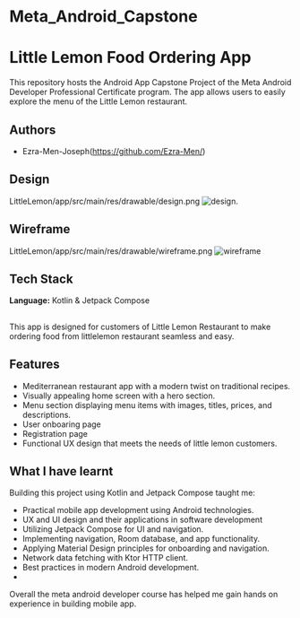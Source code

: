 # Meta_Android_Capstone
# Little Lemon Food Ordering App

This repository hosts the Android App Capstone Project of the Meta Android Developer Professional Certificate program. The app allows users to easily explore the menu of the Little Lemon restaurant.

## Authors

- Ezra-Men-Joseph(https://github.com/Ezra-Men/)

## Design
LittleLemon/app/src/main/res/drawable/design.png
![design](https://github.com/Ezra-Men/Meta_Android_Capstone/assets/153892329/aba72a2c-82c3-41a4-9d3a-bdf615b39c3f).



## Wireframe
LittleLemon/app/src/main/res/drawable/wireframe.png
![wireframe](https://github.com/Ezra-Men/Meta_Android_Capstone/assets/153892329/6438e36f-cc80-452a-91c0-27ef02598f1b)

## Tech Stack

**Language:** Kotlin & Jetpack Compose

## 

This app is designed for customers of Little Lemon Restaurant to make ordering food from littlelemon restaurant seamless and easy.

## Features

- Mediterranean restaurant app with a modern twist on traditional recipes.
- Visually appealing home screen with a hero section.
- Menu section displaying menu items with images, titles, prices, and descriptions.
- User onboaring page
- Registration page
- Functional UX design that meets the needs of little lemon customers.


## What I have learnt

Building this project using Kotlin and Jetpack Compose taught me:

- Practical mobile app development using Android technologies.
- UX and UI design and their applications in software development
- Utilizing Jetpack Compose for UI and navigation.
- Implementing navigation, Room database, and app functionality.
- Applying Material Design principles for onboarding and navigation.
- Network data fetching with Ktor HTTP client.
- Best practices in modern Android development.
- 

Overall the meta android developer course has helped me gain hands on experience in building mobile app.
